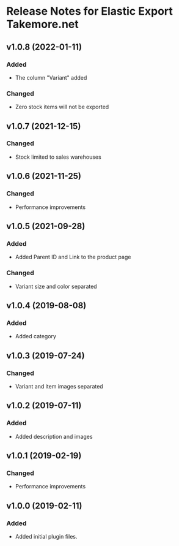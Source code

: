 # Release Notes for Elastic Export Takemore.net

## v1.0.8 (2022-01-11)

### Added
- The column "Variant" added
### Changed
- Zero stock items will not be exported

## v1.0.7 (2021-12-15)

### Changed
- Stock limited to sales warehouses

## v1.0.6 (2021-11-25)
 
### Changed
- Performance improvements

## v1.0.5 (2021-09-28)
 
### Added
- Added Parent ID and Link to the product page
### Changed
- Variant size and color separated

## v1.0.4 (2019-08-08)
 
### Added
- Added category

## v1.0.3 (2019-07-24)
 
### Changed
- Variant and item images separated

## v1.0.2 (2019-07-11)
 
### Added
- Added description and images

## v1.0.1 (2019-02-19)
 
### Changed
- Performance improvements

## v1.0.0 (2019-02-11)
 
### Added
- Added initial plugin files.
